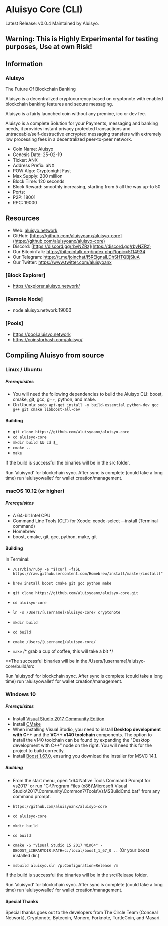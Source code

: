 # Aluisyo Core (CLI)
Latest Release: v0.0.4
Maintained by Aluisyo.

## Warning: This is Highly Experimental for testing purposes, Use at own Risk!

## Information
### Aluisyo

The Future Of Blockchain Banking

Aluisyo is a decentralized cryptocurrency based on cryptonote with enabled blockchain banking features and secure messaging.

Aluisyo is a fairly launched coin without any premine, ico or dev fee.

Aluisyo is a complete Solution for your Payments, messaging and banking needs, it provides instant privacy protected transactions and untraceable/self-destructive encrypted messaging transfers with extremely low processing fees in a decentralized peer-to-peer network.

- Coin Name: Aluisyo
- Genesis Date: 25-02-19
- Ticker: ANX
- Address Prefix: aNX
- POW Algo: Cryptonight Fast
- Max Supply: 200 million
- Block Time: 120 seconds
- Block Reward: smoothly increasing, starting from 5 all the way up-to 50
- Ports:
- P2P: 18001
- RPC: 19000


## Resources
- Web: [aluisyo.network](https://aluisyo.network/)
- GitHub: [https://github.com/aluisyoanx/aluisyo-core](https://github.com/aluisyoanx/aluisyo-core)
- Discord: [https://discord.gg/rbyNZRz](https://discord.gg/rbyNZRz)
- Our BitcoinTalk: https://bitcointalk.org/index.php?topic=5114934
- Our Telegram: https://t.me/joinchat/I5RElgnalLDhSHTQBjSluA
- Our Twitter: https://www.twitter.com/aluisyoanx

### [Block Explorer] 
- https://explorer.aluisyo.network/

### [Remote Node]
- node.aluisyo.network:19000

### [Pools] 
- https://pool.aluisyo.network
- https://coinsforhash.com/aluisyo/


## Compiling Aluisyo from source

### Linux / Ubuntu

##### Prerequisites

- You will need the following dependencies to build the Aluisyo CLI: boost, cmake, git, gcc, g++, python, and make.
- On Ubuntu: `sudo apt-get install -y build-essential python-dev gcc g++ git cmake libboost-all-dev`

#### Building

- `git clone https://github.com/aluisyoanx/aluisyo-core`
- `cd aluisyo-core`
- `mkdir build && cd $_`
- `cmake ..`
- `make`

If the build is successful the binaries will be in the src folder.

Run ‘aluisyod’ for blockchain sync. After sync is complete (could take a long time) run ‘aluisyowallet’ for wallet creation/management.


### macOS 10.12 (or higher)

##### Prerequisites

- A 64-bit Intel CPU
- Command Line Tools (CLT) for Xcode:   xcode-select --install (Terminal command)
- Homebrew
- boost, cmake, git, gcc, python, make, git

#### Building

In Terminal:

- `/usr/bin/ruby -e "$(curl -fsSL https://raw.githubusercontent.com/Homebrew/install/master/install)"`

- `brew install boost cmake git gcc python make`

- `git clone https://github.com/aluisyoanx/aluisyo-core.git`

- `cd aluisyo-core`
- `ln -s /Users/[username]/aluisyo-core/ cryptonote`
- `mkdir build`
- `cd build`
- `cmake /Users/[username]/aluisyo-core/`
- `make`     /* grab a cup of coffee, this will take a bit */

**The successful binaries will be in the /Users/[username]/aluisyo-core/build/src

Run ‘aluisyod’ for blockchain sync. After sync is complete (could take a long time) run ‘aluisyowallet’ for wallet creation/management.




### Windows 10

##### Prerequisites

- Install [Visual Studio 2017 Community Edition](https://www.visualstudio.com/thank-you-downloading-visual-studio/?sku=Community&rel=15&page=inlineinstall)
- Install [CMake](https://cmake.org/download/)
- When installing Visual Studio, you need to install **Desktop development with C++** and the **VC++ v140 toolchain** components. The option to install the v140 toolchain can be found by expanding the "Desktop development with C++" node on the right. You will need this for the project to build correctly.
- Install [Boost 1.67.0](https://boost.teeks99.com/bin/1.67.0/), ensuring you download the installer for MSVC 14.1.

##### Building

- From the start menu, open 'x64 Native Tools Command Prompt for vs2017' or run "C:\Program Files (x86)\Microsoft Visual Studio\2017\Community\Common7\Tools\VsMSBuildCmd.bat" from any command prompt.

- `https://github.com/aluisyoanx/aluisyo-core`
- `cd aluisyo-core`
- `mkdir build`
- `cd build`
- `cmake -G "Visual Studio 15 2017 Win64" -DBOOST_LIBRARYDIR:PATH=c:/local/boost_1_67_0 ..` (Or your boost installed dir.)
- `msbuild aluisyo.sln /p:Configuration=Release /m`

If the build is successful the binaries will be in the src/Release folder.

Run ‘aluisyod’ for blockchain sync. After sync is complete (could take a long time) run ‘aluisyowallet’ for wallet creation/management.

#### Special Thanks
Special thanks goes out to the developers from The Circle Team (Conceal Network), Cryptonote, Bytecoin, Monero, Forknote, TurtleCoin, and Masari.
